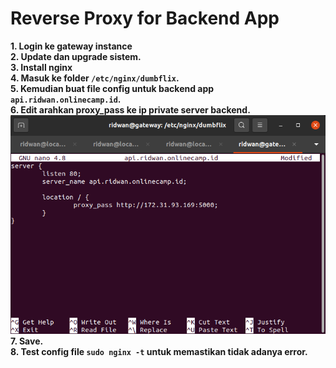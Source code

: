 # Reverse Proxy for Backend App

**1. Login ke gateway instance**<br>
**2. Update dan upgrade sistem.**<br>
**3. Install nginx**<br>
**4. Masuk ke folder `/etc/nginx/dumbflix`.**<br>
**5. Kemudian buat file config untuk backend app `api.ridwan.onlinecamp.id`.**<br>
**6. Edit arahkan proxy_pass ke ip private server backend.**<br>
![Gambar Revese proxy for backend apps](screenshot/gambar1.png)<br>
**7. Save.**<br>
**8. Test config file `sudo nginx -t` untuk memastikan tidak adanya error.**<br>
